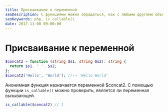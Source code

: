 ```yaml
---
title: Присваивание к переменной
seoDescription: С функциями можно обращаться, как с любыми другими объектами, а значит, можно присваивать переменным.
seoKeywords: php, is_callable()
date: 2017-11-08 09:00:00
---
```

# Присваивание к переменной

```php
$concat2 = function (string $s1, string $s2): string {
  return $s1. ' '. $s2;
};
$concat2('Hello', 'World'); //-> 'Hello World'
```

Анонимная функция назначается переменной $concat2. С помощью функции `is_callable()` можно проверить, является ли переменная вызывающей.

```php
is_callable($concat2) // 1
```